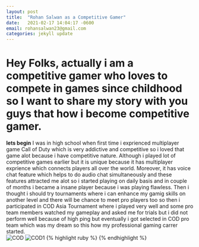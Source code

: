 ```yaml
---
layout: post
title:  "Rohan Salwan as a Competitive Gamer"
date:   2021-02-17 14:04:17 -0600
email: rohansalwan23@gmail.com
categories: jekyll update
---
```

# Hey Folks, actually i am a competitive gamer who loves to compete in games since childhood so I want to share my story with you guys that  how i become competitive gamer. 

**lets begin**
I was in high school when first time i exprienced multiplayer game Call of Duty which is very addictive and competitive so i loved that game alot because i have competitive nature. Although i played lot of competitive games earlier but it is unique because it has multiplayer exprience which connects players all over the world. Moreover, it has voice chat feature which helps to do audio chat simultaneously and these features attracted me alot so i started playing on daily basis and in couple of months i became a insane player because i was playing flawless. Then i thought i should try tournaments where i can enhance my gamig skills on another level and there will be chance to meet pro players too so then i participated in COD Asia Tournament where i played very well and some pro team members watched my gameplay and asked me for trials but i did not perform well because of high ping but eventually i got selected in COD pro team which was my dream so this how my professional gaming carrer started.   
![COD](https://img.wallpapersafari.com/desktop/1920/1080/7/96/R4FD8E.jpg)
![COD1](https://themepack.me/i/c/749x467/media/g/1803/call-duty-black-ops-3-theme-qu4.jpg)
{% highlight ruby %}
{% endhighlight %}


[jekyll-docs]: https://jekyllrb.com/docs/home
[jekyll-gh]:   https://github.com/jekyll/jekyll
[jekyll-talk]: https://talk.jekyllrb.com/

